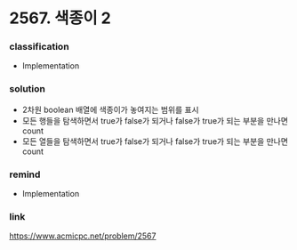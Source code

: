 # 2567. 색종이 2

### classification
* Implementation

### solution
* 2차원 boolean 배열에 색종이가 놓여지는 범위를 표시
* 모든 행들을 탐색하면서 true가 false가 되거나 false가 true가 되는 부분을 만나면 count
* 모든 열들을 탐색하면서 true가 false가 되거나 false가 true가 되는 부분을 만나면 count

### remind
* Implementation

### link
https://www.acmicpc.net/problem/2567